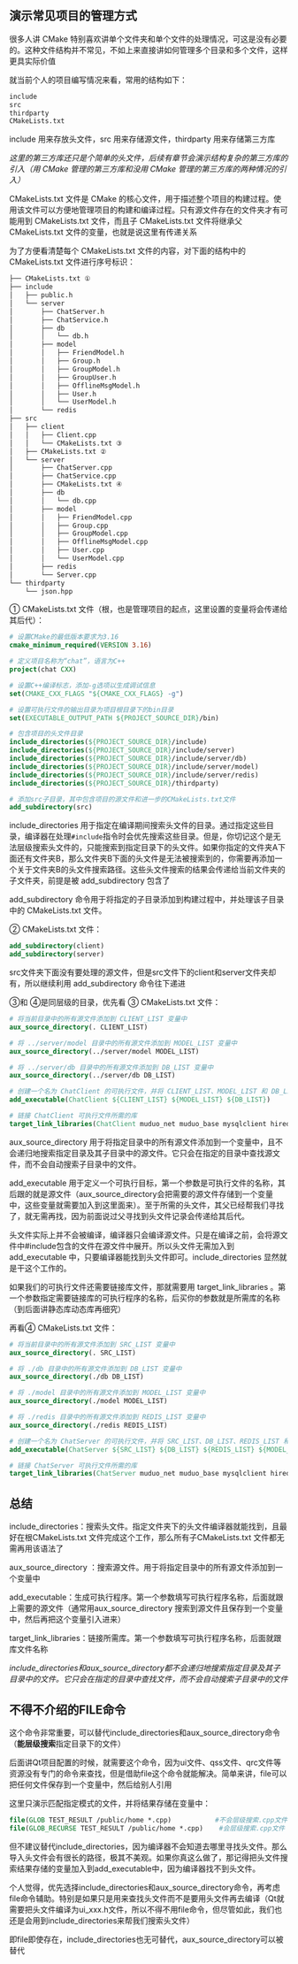 ## 演示常见项目的管理方式

很多人讲 CMake 特别喜欢讲单个文件夹和单个文件的处理情况，可这是没有必要的。这种文件结构并不常见，不如上来直接讲如何管理多个目录和多个文件，这样更具实际价值

就当前个人的项目编写情况来看，常用的结构如下：

```markdown
include
src
thirdparty
CMakeLists.txt
```

include 用来存放头文件，src 用来存储源文件，thirdparty 用来存储第三方库

*这里的第三方库还只是个简单的头文件，后续有章节会演示结构复杂的第三方库的引入（用 CMake 管理的第三方库和没用 CMake 管理的第三方库的两种情况的引入）*

CMakeLists.txt 文件是 CMake 的核心文件，用于描述整个项目的构建过程。使用该文件可以方便地管理项目的构建和编译过程。只有源文件存在的文件夹才有可能用到 CMakeLists.txt 文件，而且子 CMakeLists.txt 文件将继承父 CMakeLists.txt 文件的变量，也就是说这里有传递关系

为了方便看清楚每个 CMakeLists.txt 文件的内容，对下面的结构中的 CMakeLists.txt 文件进行序号标识：

```markdown
├── CMakeLists.txt ①
├── include
│   ├── public.h
│   └── server
│       ├── ChatServer.h
│       ├── ChatService.h
│       ├── db
│       │   └── db.h
│       ├── model
│       │   ├── FriendModel.h
│       │   ├── Group.h
│       │   ├── GroupModel.h
│       │   ├── GroupUser.h
│       │   ├── OfflineMsgModel.h
│       │   ├── User.h
│       │   └── UserModel.h
│       └── redis
├── src
│   ├── client
│   │   ├── Client.cpp
│   │   └── CMakeLists.txt ③
│   ├── CMakeLists.txt ②
│   └── server
│       ├── ChatServer.cpp
│       ├── ChatService.cpp
│       ├── CMakeLists.txt ④
│       ├── db
│       │   └── db.cpp
│       ├── model
│       │   ├── FriendModel.cpp
│       │   ├── Group.cpp
│       │   ├── GroupModel.cpp
│       │   ├── OfflineMsgModel.cpp
│       │   ├── User.cpp
│       │   └── UserModel.cpp
│       ├── redis
│       └── Server.cpp
└── thirdparty
    └── json.hpp
```

① CMakeLists.txt 文件（根，也是管理项目的起点，这里设置的变量将会传递给其后代）：

```cmake
# 设置CMake的最低版本要求为3.16
cmake_minimum_required(VERSION 3.16)

# 定义项目名称为“chat”，语言为C++
project(chat CXX)

# 设置C++编译标志，添加-g选项以生成调试信息
set(CMAKE_CXX_FLAGS "${CMAKE_CXX_FLAGS} -g")

# 设置可执行文件的输出目录为项目根目录下的bin目录
set(EXECUTABLE_OUTPUT_PATH ${PROJECT_SOURCE_DIR}/bin)

# 包含项目的头文件目录
include_directories(${PROJECT_SOURCE_DIR}/include)
include_directories(${PROJECT_SOURCE_DIR}/include/server)
include_directories(${PROJECT_SOURCE_DIR}/include/server/db)
include_directories(${PROJECT_SOURCE_DIR}/include/server/model)
include_directories(${PROJECT_SOURCE_DIR}/include/server/redis)
include_directories(${PROJECT_SOURCE_DIR}/thirdparty)

# 添加src子目录，其中包含项目的源文件和进一步的CMakeLists.txt文件
add_subdirectory(src)
```

include_directories 用于指定在编译期间搜索头文件的目录。通过指定这些目录，编译器在处理`#include`指令时会优先搜索这些目录。但是，你切记这个是无法层级搜索头文件的，只能搜索到指定目录下的头文件。如果你指定的文件夹A下面还有文件夹B，那么文件夹B下面的头文件是无法被搜索到的，你需要再添加一个关于文件夹B的头文件搜索路径。这些头文件搜索的结果会传递给当前文件夹的子文件夹，前提是被 add_subdirectory 包含了

add_subdirectory 命令用于将指定的子目录添加到构建过程中，并处理该子目录中的 CMakeLists.txt 文件。

② CMakeLists.txt 文件：

```cmake
add_subdirectory(client)
add_subdirectory(server)
```

src文件夹下面没有要处理的源文件，但是src文件下的client和server文件夹却有，所以继续利用 add_subdirectory 命令往下递进

 ③和 ④是同层级的目录，优先看 ③ CMakeLists.txt 文件：

```cmake
# 将当前目录中的所有源文件添加到 CLIENT_LIST 变量中
aux_source_directory(. CLIENT_LIST)

# 将 ../server/model 目录中的所有源文件添加到 MODEL_LIST 变量中
aux_source_directory(../server/model MODEL_LIST)

# 将 ../server/db 目录中的所有源文件添加到 DB_LIST 变量中
aux_source_directory(../server/db DB_LIST)

# 创建一个名为 ChatClient 的可执行文件，并将 CLIENT_LIST、MODEL_LIST 和 DB_LIST 中的源文件添加到目标文件中
add_executable(ChatClient ${CLIENT_LIST} ${MODEL_LIST} ${DB_LIST})

# 链接 ChatClient 可执行文件所需的库
target_link_libraries(ChatClient muduo_net muduo_base mysqlclient hiredis pthread)
```

aux_source_directory 用于将指定目录中的所有源文件添加到一个变量中，且不会递归地搜索指定目录及其子目录中的源文件。它只会在指定的目录中查找源文件，而不会自动搜索子目录中的文件。

add_executable 用于定义一个可执行目标，第一个参数是可执行文件的名称，其后跟的就是源文件（aux_source_directory会把需要的源文件存储到一个变量中，这些变量就需要加入到这里面来）。至于所需的头文件，其父已经帮我们寻找了，就无需再找，因为前面说过父寻找到头文件记录会传递给其后代。

头文件实际上并不会被编译，编译器只会编译源文件。只是在编译之前，会将源文件中#include包含的文件在源文件中展开。所以头文件无需加入到 add_executable 中，只要编译器能找到头文件即可。include_directories 显然就是干这个工作的。

如果我们的可执行文件还需要链接库文件，那就需要用 target_link_libraries 。第一个参数指定需要链接库的可执行程序的名称，后买你的参数就是所需库的名称（到后面讲静态库动态库再细究）

再看④ CMakeLists.txt 文件：

```cmake
# 将当前目录中的所有源文件添加到 SRC_LIST 变量中
aux_source_directory(. SRC_LIST)

# 将 ./db 目录中的所有源文件添加到 DB_LIST 变量中
aux_source_directory(./db DB_LIST)

# 将 ./model 目录中的所有源文件添加到 MODEL_LIST 变量中
aux_source_directory(./model MODEL_LIST)

# 将 ./redis 目录中的所有源文件添加到 REDIS_LIST 变量中
aux_source_directory(./redis REDIS_LIST)

# 创建一个名为 ChatServer 的可执行文件，并将 SRC_LIST、DB_LIST、REDIS_LIST 和 MODEL_LIST 中的源文件添加到目标文件中
add_executable(ChatServer ${SRC_LIST} ${DB_LIST} ${REDIS_LIST} ${MODEL_LIST})

# 链接 ChatServer 可执行文件所需的库
target_link_libraries(ChatServer muduo_net muduo_base mysqlclient hiredis pthread)
```

## 总结

include_directories：搜索头文件。指定文件夹下的头文件编译器就能找到，且最好在根CMakeLists.txt 文件完成这个工作，那么所有子CMakeLists.txt 文件都无需再用该语法了

aux_source_directory ：搜索源文件。用于将指定目录中的所有源文件添加到一个变量中

add_executable：生成可执行程序。第一个参数填写可执行程序名称，后面就跟上需要的源文件（通常用aux_source_directory 搜索到源文件且保存到一个变量中，然后再把这个变量引入进来）

target_link_libraries：链接所需库。第一个参数填写可执行程序名称，后面就跟库文件名称

*include_directories和aux_source_directory都不会递归地搜索指定目录及其子目录中的文件。它只会在指定的目录中查找文件，而不会自动搜索子目录中的文件*

## 不得不介绍的FILE命令

这个命令非常重要，可以替代include_directories和aux_source_directory命令（**能层级搜索**指定目录下的文件）

后面讲Qt项目配置的时候，就需要这个命令，因为ui文件、qss文件、qrc文件等资源没有专门的命令来查找，但是借助file这个命令就能解决。简单来讲，file可以把任何文件保存到一个变量中，然后给别人引用

这里只演示匹配指定模式的文件，并将结果存储在变量中：

```cmake
file(GLOB TEST_RESULT /public/home *.cpp)			#不会层级搜索.cpp文件
file(GLOB_RECURSE TEST_RESULT /public/home *.cpp)	 #会层级搜索.cpp文件
```

但不建议替代include_directories，因为编译器不会知道去哪里寻找头文件。那么导入头文件会有很长的路径，极其不美观。如果你真这么做了，那记得把头文件搜索结果存储的变量加入到add_executable中，因为编译器找不到头文件。

个人觉得，优先选择include_directories和aux_source_directory命令，再考虑file命令辅助。特别是如果只是用来查找头文件而不是要用头文件再去编译（Qt就需要把头文件编译为ui_xxx.h文件，所以不得不用file命令，但尽管如此，我们也还是会用到include_directories来帮我们搜索头文件）

即file即使存在，include_directories也无可替代，aux_source_directory可以被替代
